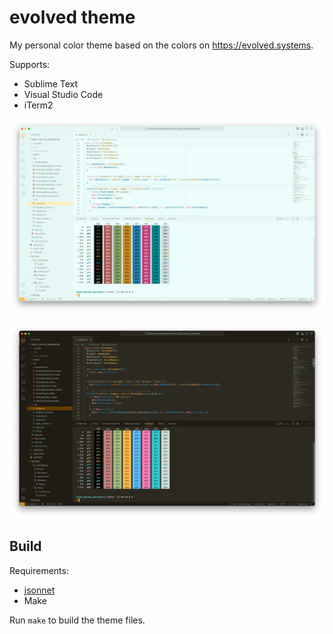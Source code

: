 # evolved theme

My personal color theme based on the colors on https://evolved.systems.

Supports:

* Sublime Text
* Visual Studio Code
* iTerm2

![Screenshot of the light theme shown in Visual Studio Code](./screenshots/evolved-light.webp)

![Screenshot of the dark theme shown in Visual Studio Code](./screenshots/evolved-dark.webp)

## Build

Requirements:

* [jsonnet](https://jsonnet.org/)
* Make

Run `make` to build the theme files.
